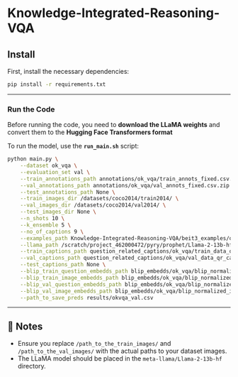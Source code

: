 # Knowledge-Integrated-Reasoning-VQA

## Install

First, install the necessary dependencies:

```bash
pip install -r requirements.txt
```

---

### **Run the Code**
Before running the code, you need to **download the LLaMA weights** and convert them to the **Hugging Face Transformers format**

To run the model, use the **`run_main.sh`** script:

```bash
python main.py \
    --dataset ok_vqa \
    --evaluation_set val \
    --train_annotations_path annotations/ok_vqa/train_annots_fixed.csv.zip \
    --val_annotations_path annotations/ok_vqa/val_annots_fixed.csv.zip \
    --test_annotations_path None \
    --train_images_dir /datasets/coco2014/train2014/ \
    --val_images_dir /datasets/coco2014/val2014/ \
    --test_images_dir None \
    --n_shots 10 \
    --k_ensemble 5 \
    --no_of_captions 9 \
    --examples_path Knowledge-Integrated-Reasoning-VQA/beit3_examples/ok_vqa/examples.json \
    --llama_path /scratch/project_462000472/pyry/prophet/Llama-2-13b-hf \
    --train_captions_path question_related_captions/ok_vqa/train_data_qr_captions_csv \
    --val_captions_path question_related_captions/ok_vqa/val_data_qr_captions_csv \
    --test_captions_path None \
    --blip_train_question_embedds_path blip_embedds/ok_vqa/blip_normalized_q_embedds/blip_train_question_embedds.csv.zip \
    --blip_train_image_embedds_path blip_embedds/ok_vqa/blip_normalized_i_embedds/blip_train_image_embedds.csv.zip \
    --blip_val_question_embedds_path blip_embedds/ok_vqa/blip_normalized_q_embedds/blip_val_question_embedds.csv.zip \
    --blip_val_image_embedds_path blip_embedds/ok_vqa/blip_normalized_i_embedds/blip_val_image_embedds.csv.zip \
    --path_to_save_preds results/okvqa_val.csv
```

---

## 📌 Notes
- Ensure you replace `/path_to_the_train_images/` and `/path_to_the_val_images/` with the actual paths to your dataset images.
- The LLaMA model should be placed in the `meta-llama/Llama-2-13b-hf` directory.

